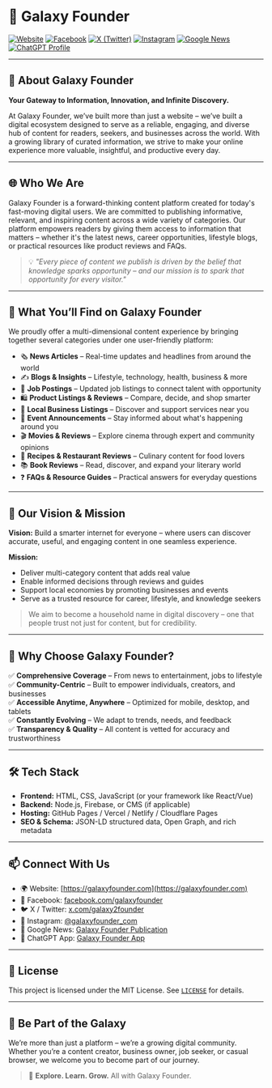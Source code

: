 # 🌌 Galaxy Founder

[![Website](https://img.shields.io/badge/Visit-galaxyfounder.com-blue?style=for-the-badge&logo=Google-Chrome&logoColor=white)](https://www.galaxyfounder.com)
[![Facebook](https://img.shields.io/badge/Facebook-1877F2?style=for-the-badge&logo=facebook&logoColor=white)](https://www.facebook.com/galaxyfounder)
[![X (Twitter)](https://img.shields.io/badge/X-000000?style=for-the-badge&logo=twitter&logoColor=white)](https://x.com/galaxy2founder)
[![Instagram](https://img.shields.io/badge/Instagram-E4405F?style=for-the-badge&logo=instagram&logoColor=white)](https://www.instagram.com/galaxyfounder_com/)
[![Google News](https://img.shields.io/badge/Follow%20on-Google%20News-red?style=for-the-badge&logo=googlenews&logoColor=white)](https://news.google.com/publications/CAAqLQgKIidDQklTRndnTWFoTUtFV2RoYkdGNGVXWnZkVzVrWlhJdVkyOXRLQUFQAQ)
[![ChatGPT Profile](https://img.shields.io/badge/ChatGPT%20Apps-Galaxy%20Founder-10a37f?style=for-the-badge&logo=openai&logoColor=white)](https://chatgpt.com/g/g-68590a92b84081919fa141c20a0e8b1e-galaxy-founder)

---

## 🌌 About Galaxy Founder  
**Your Gateway to Information, Innovation, and Infinite Discovery.**

At Galaxy Founder, we’ve built more than just a website – we’ve built a digital ecosystem designed to serve as a reliable, engaging, and diverse hub of content for readers, seekers, and businesses across the world. With a growing library of curated information, we strive to make your online experience more valuable, insightful, and productive every day.

---

## 🌐 Who We Are

Galaxy Founder is a forward-thinking content platform created for today's fast-moving digital users. We are committed to publishing informative, relevant, and inspiring content across a wide variety of categories. Our platform empowers readers by giving them access to information that matters – whether it's the latest news, career opportunities, lifestyle blogs, or practical resources like product reviews and FAQs.

> 💡 _"Every piece of content we publish is driven by the belief that knowledge sparks opportunity – and our mission is to spark that opportunity for every visitor."_

---

## 🧭 What You’ll Find on Galaxy Founder

We proudly offer a multi-dimensional content experience by bringing together several categories under one user-friendly platform:

- 🗞 **News Articles** – Real-time updates and headlines from around the world  
- ✍️ **Blogs & Insights** – Lifestyle, technology, health, business & more  
- 💼 **Job Postings** – Updated job listings to connect talent with opportunity  
- 🛍 **Product Listings & Reviews** – Compare, decide, and shop smarter  
- 📍 **Local Business Listings** – Discover and support services near you  
- 🎉 **Event Announcements** – Stay informed about what's happening around you  
- 🎬 **Movies & Reviews** – Explore cinema through expert and community opinions  
- 🍲 **Recipes & Restaurant Reviews** – Culinary content for food lovers  
- 📚 **Book Reviews** – Read, discover, and expand your literary world  
- ❓ **FAQs & Resource Guides** – Practical answers for everyday questions  

---

## 🚀 Our Vision & Mission

**Vision:** Build a smarter internet for everyone – where users can discover accurate, useful, and engaging content in one seamless experience.

**Mission:**  
- Deliver multi-category content that adds real value  
- Enable informed decisions through reviews and guides  
- Support local economies by promoting businesses and events  
- Serve as a trusted resource for career, lifestyle, and knowledge seekers  

> We aim to become a household name in digital discovery – one that people trust not just for content, but for credibility.

---

## 🤝 Why Choose Galaxy Founder?

✅ **Comprehensive Coverage** – From news to entertainment, jobs to lifestyle  
✅ **Community-Centric** – Built to empower individuals, creators, and businesses  
✅ **Accessible Anytime, Anywhere** – Optimized for mobile, desktop, and tablets  
✅ **Constantly Evolving** – We adapt to trends, needs, and feedback  
✅ **Transparency & Quality** – All content is vetted for accuracy and trustworthiness  

---

## 🛠 Tech Stack

- **Frontend:** HTML, CSS, JavaScript (or your framework like React/Vue)
- **Backend:** Node.js, Firebase, or CMS (if applicable)
- **Hosting:** GitHub Pages / Vercel / Netlify / Cloudflare Pages
- **SEO & Schema:** JSON-LD structured data, Open Graph, and rich metadata

---

## 📫 Connect With Us

- 🌍 Website: [https://galaxyfounder.com](https://galaxyfounder.com)
- 📘 Facebook: [facebook.com/galaxyfounder](https://www.facebook.com/galaxyfounder)
- 🐦 X / Twitter: [x.com/galaxy2founder](https://x.com/galaxy2founder)
- 📸 Instagram: [@galaxyfounder_com](https://www.instagram.com/galaxyfounder_com/)
- 📰 Google News: [Galaxy Founder Publication](https://news.google.com/publications/CAAqLQgKIidDQklTRndnTWFoTUtFV2RoYkdGNGVXWnZkVzVrWlhJdVkyOXRLQUFQAQ)
- 🤖 ChatGPT App: [Galaxy Founder App](https://chatgpt.com/g/g-68590a92b84081919fa141c20a0e8b1e-galaxy-founder)

---

## 📄 License

This project is licensed under the MIT License. See [`LICENSE`](LICENSE) for details.

---

## 🌠 Be Part of the Galaxy

We’re more than just a platform – we’re a growing digital community. Whether you’re a content creator, business owner, job seeker, or casual browser, we welcome you to become part of our journey.

> 🌟 **Explore. Learn. Grow.** All with Galaxy Founder.
